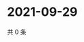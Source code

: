 # 2021-09-29

共 0 条

<!-- BEGIN -->
<!-- 最后更新时间 Wed Sep 29 2021 01:18:26 GMT+0800 (China Standard Time) -->

<!-- END -->
